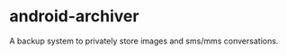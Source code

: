 android-archiver
================

A backup system to privately store images and sms/mms conversations.
